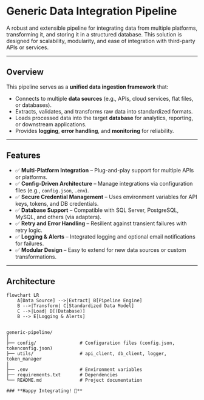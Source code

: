# **Generic Data Integration Pipeline**  

A robust and extensible pipeline for integrating data from multiple platforms, transforming it, and storing it in a structured database. This solution is designed for scalability, modularity, and ease of integration with third-party APIs or services.

---

## **Overview**  

This pipeline serves as a **unified data ingestion framework** that:  
- Connects to multiple **data sources** (e.g., APIs, cloud services, flat files, or databases).  
- Extracts, validates, and transforms raw data into standardized formats.  
- Loads processed data into the target **database** for analytics, reporting, or downstream applications.  
- Provides **logging**, **error handling**, and **monitoring** for reliability.  

---

## **Features**  
- ✅ **Multi-Platform Integration** – Plug-and-play support for multiple APIs or platforms.  
- ✅ **Config-Driven Architecture** – Manage integrations via configuration files (e.g., `config.json`, `.env`).  
- ✅ **Secure Credential Management** – Uses environment variables for API keys, tokens, and DB credentials.  
- ✅ **Database Support** – Compatible with SQL Server, PostgreSQL, MySQL, and others (via adapters).  
- ✅ **Retry and Error Handling** – Resilient against transient failures with retry logic.  
- ✅ **Logging & Alerts** – Integrated logging and optional email notifications for failures.  
- ✅ **Modular Design** – Easy to extend for new data sources or custom transformations.  

---

## **Architecture**  

```mermaid
flowchart LR
    A[Data Source] -->|Extract| B[Pipeline Engine]
    B -->|Transform| C[Standardized Data Model]
    C -->|Load| D[(Database)]
    B --> E[Logging & Alerts]


generic-pipeline/
│
├── config/                # Configuration files (config.json, tokenconfig.json)
├── utils/                 # api_client, db_client, logger, token_manager
│
├── .env                   # Environment variables
├── requirements.txt       # Dependencies
└── README.md              # Project documentation

### **Happy Integrating! 🚀**